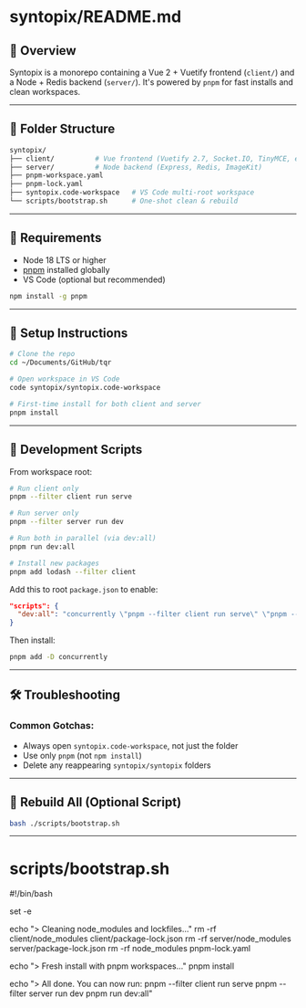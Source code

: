 # syntopix/README.md

## 🧠 Overview

Syntopix is a monorepo containing a Vue 2 + Vuetify frontend (`client/`) and a Node + Redis backend (`server/`). It's powered by `pnpm` for fast installs and clean workspaces.

---

## 📁 Folder Structure

```sh
syntopix/
├── client/          # Vue frontend (Vuetify 2.7, Socket.IO, TinyMCE, etc.)
├── server/          # Node backend (Express, Redis, ImageKit)
├── pnpm-workspace.yaml
├── pnpm-lock.yaml
├── syntopix.code-workspace   # VS Code multi-root workspace
└── scripts/bootstrap.sh      # One-shot clean & rebuild
```

---

## 🧱 Requirements

- Node 18 LTS or higher
- [pnpm](https://pnpm.io/) installed globally
- VS Code (optional but recommended)

```bash
npm install -g pnpm
```

---

## 🚀 Setup Instructions

```bash
# Clone the repo
cd ~/Documents/GitHub/tqr

# Open workspace in VS Code
code syntopix/syntopix.code-workspace

# First-time install for both client and server
pnpm install
```

---

## 🔧 Development Scripts

From workspace root:

```bash
# Run client only
pnpm --filter client run serve

# Run server only
pnpm --filter server run dev

# Run both in parallel (via dev:all)
pnpm run dev:all

# Install new packages
pnpm add lodash --filter client
```

Add this to root `package.json` to enable:

```json
"scripts": {
  "dev:all": "concurrently \"pnpm --filter client run serve\" \"pnpm --filter server run dev\""
}
```

Then install:

```bash
pnpm add -D concurrently
```

---

## 🛠 Troubleshooting

### Common Gotchas:

- Always open `syntopix.code-workspace`, not just the folder
- Use only `pnpm` (not `npm install`)
- Delete any reappearing `syntopix/syntopix` folders

---

## 🔄 Rebuild All (Optional Script)

```bash
bash ./scripts/bootstrap.sh
```

---

# scripts/bootstrap.sh

#!/bin/bash

set -e

echo "> Cleaning node_modules and lockfiles..."
rm -rf client/node_modules client/package-lock.json
rm -rf server/node_modules server/package-lock.json
rm -rf node_modules pnpm-lock.yaml

echo "> Fresh install with pnpm workspaces..."
pnpm install

echo "> All done. You can now run:
pnpm --filter client run serve
pnpm --filter server run dev
pnpm run dev:all"
